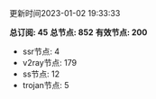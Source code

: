 更新时间2023-01-02 19:33:33

**总订阅: 45**
**总节点: 852**
**有效节点: 200**
- ssr节点: 4
- v2ray节点: 179
- ss节点: 12
- trojan节点: 5

